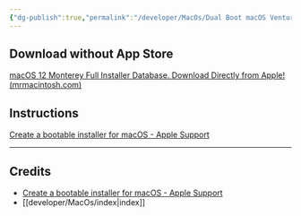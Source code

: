 ```yaml
---
{"dg-publish":true,"permalink":"/developer/MacOs/Dual Boot macOS Ventura & macOs Monterey/","dgPassFrontmatter":true}
---
```



## Download without App Store
[macOS 12 Monterey Full Installer Database. Download Directly from Apple! (mrmacintosh.com) ](https://mrmacintosh.com/macos-12-monterey-full-installer-database-download-directly-from-apple/)

## Instructions
[Create a bootable installer for macOS - Apple Support](https://support.apple.com/en-us/HT201372)

---
## Credits
- [Create a bootable installer for macOS - Apple Support](https://support.apple.com/en-us/HT201372)
- [[developer/MacOs/index\|index]]